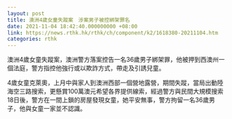 ```yaml
---
layout: post
title: 澳洲4歲女童失蹤案　涉案男子被控綁架罪名
date: 2021-11-04 18:42:40.000000000 +08:00
link: https://news.rthk.hk/rthk/ch/component/k2/1618380-20211104.htm
categories: rthk
---
```


澳洲4歲女童失蹤案，澳洲警方落案控告一名36歲男子綁架罪，他被押到西澳州一個法庭，警方指控他強行或以欺詐方式，帶走及引誘兒童。

4歲女童克萊奧，上月中與家人到澳洲西部一個營地露營，期間失蹤，當局出動陸海空三路搜索，更懸賞100萬澳元希望各界提供線索，經過警方與民間大規模搜索18日後，警方在一間上鎖的房屋發現女童，她平安無事，警方拘留一名36歲男子，他與女童一家並不認識。
